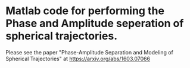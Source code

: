 # Matlab code for performing the Phase and Amplitude seperation of spherical trajectories.

Please see the paper "Phase-Amplitude Separation and Modeling of Spherical Trajectories" at
https://arxiv.org/abs/1603.07066
